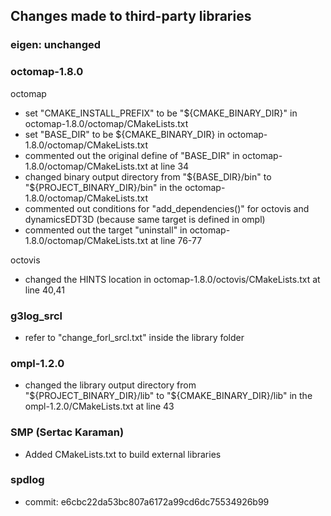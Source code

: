 ## Changes made to third-party libraries

### eigen: unchanged

### octomap-1.8.0

octomap

* set "CMAKE_INSTALL_PREFIX" to be "${CMAKE_BINARY_DIR}" in octomap-1.8.0/octomap/CMakeLists.txt
* set "BASE_DIR" to be ${CMAKE_BINARY_DIR} in octomap-1.8.0/octomap/CMakeLists.txt
* commented out the original define of "BASE_DIR" in octomap-1.8.0/octomap/CMakeLists.txt at line 34
* changed binary output directory from "${BASE_DIR}/bin" to "${PROJECT_BINARY_DIR}/bin" in the octomap-1.8.0/octomap/CMakeLists.txt
* commented out conditions for "add_dependencies()" for octovis and dynamicsEDT3D (because same target is defined in ompl)
* commented out the target "uninstall" in octomap-1.8.0/octomap/CMakeLists.txt at line 76-77

octovis

* changed the HINTS location in octomap-1.8.0/octovis/CMakeLists.txt at line 40,41

### g3log_srcl

* refer to "change_forl_srcl.txt" inside the library folder

### ompl-1.2.0

* changed the library output directory from "${PROJECT_BINARY_DIR}/lib" to "${CMAKE_BINARY_DIR}/lib" in the ompl-1.2.0/CMakeLists.txt at line 43

### SMP (Sertac Karaman)

* Added CMakeLists.txt to build external libraries

### spdlog

* commit: e6cbc22da53bc807a6172a99cd6dc75534926b99
